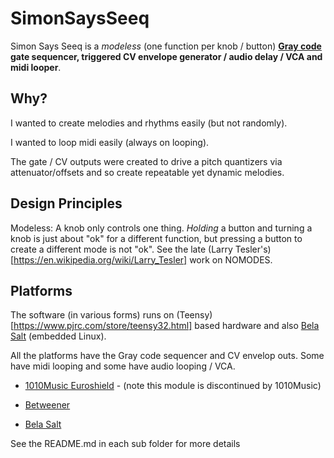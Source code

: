 # SimonSaysSeeq

Simon Says Seeq is a *modeless* (one function per knob / button) **[Gray code](https://en.wikipedia.org/wiki/Gray_code) gate sequencer, triggered CV envelope generator / audio delay / VCA and midi looper**.

## Why? 

I wanted to create melodies and rhythms easily (but not randomly).

I wanted to loop midi easily (always on looping).

The gate / CV outputs were created to drive a pitch quantizers via attenuator/offsets and so create repeatable yet dynamic melodies.

## Design Principles

Modeless: A knob only controls one thing. *Holding* a button and turning a knob is just about "ok" for a different function, but pressing a button to create a different mode is not "ok". See the late (Larry Tesler's)[https://en.wikipedia.org/wiki/Larry_Tesler] work on NOMODES.

## Platforms                  

The software (in various forms) runs on (Teensy)[https://www.pjrc.com/store/teensy32.html] based hardware and also [Bela Salt](https://learn.bela.io/products/modular/salt/) (embedded Linux).

All the platforms have the Gray code sequencer and CV envelop outs. Some have midi looping and some have audio looping / VCA.

* [1010Music Euroshield](https://github.com/simonredfern/SimonSaysSeeq/tree/master/SimonSaysSeeqTeensyEuroshieldV0.1) - (note this module is discontinued by 1010Music)

* [Betweener](https://github.com/simonredfern/SimonSaysSeeq/tree/master/SimonSaysSeeqTeensyBetweener)

* [Bela Salt](https://github.com/simonredfern/SimonSaysSeeq/tree/master/SimonSaysSeeqBelaSalt)

See the README.md in each sub folder for more details





